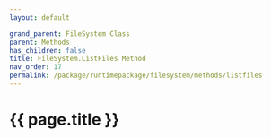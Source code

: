 ```yaml
---
layout: default

grand_parent: FileSystem Class
parent: Methods
has_children: false
title: FileSystem.ListFiles Method
nav_order: 17
permalink: /package/runtimepackage/filesystem/methods/listfiles
---
```

# {{ page.title }}